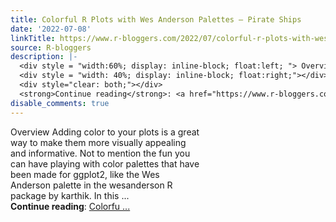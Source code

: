 ```yaml
---
title: Colorful R Plots with Wes Anderson Palettes – Pirate Ships
date: '2022-07-08'
linkTitle: https://www.r-bloggers.com/2022/07/colorful-r-plots-with-wes-anderson-palettes-pirate-ships/
source: R-bloggers
description: |-
  <div style = "width:60%; display: inline-block; float:left; "> Overview Adding color to your plots is a great way to make them more visually appealing and informative. Not to mention the fun you can have playing with color palettes that have been made for ggplot2, like the Wes Anderson palette in the wesanderson R package by karthik. In this ...</div>
  <div style = "width: 40%; display: inline-block; float:right;"></div>
  <div style="clear: both;"></div>
  <strong>Continue reading</strong>: <a href="https://www.r-bloggers.com/2022/07/colorful-r-plots-with-wes-anderson-palettes-pirate-ships/">Colorfu ...
disable_comments: true
---
```

<div style = "width:60%; display: inline-block; float:left; "> Overview Adding color to your plots is a great way to make them more visually appealing and informative. Not to mention the fun you can have playing with color palettes that have been made for ggplot2, like the Wes Anderson palette in the wesanderson R package by karthik. In this ...</div>
<div style = "width: 40%; display: inline-block; float:right;"></div>
<div style="clear: both;"></div>
<strong>Continue reading</strong>: <a href="https://www.r-bloggers.com/2022/07/colorful-r-plots-with-wes-anderson-palettes-pirate-ships/">Colorfu ...